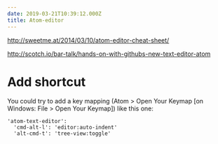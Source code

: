 ```yaml
---
date: 2019-03-21T10:39:12.000Z
title: Atom-editor
---
```


<http://sweetme.at/2014/03/10/atom-editor-cheat-sheet/>

<http://scotch.io/bar-talk/hands-on-with-githubs-new-text-editor-atom>

Add shortcut
============

You could try to add a key mapping (Atom > Open Your Keymap [on Windows: File > Open Your Keymap]) like this one:

    'atom-text-editor':
      'cmd-alt-l': 'editor:auto-indent'
      'alt-cmd-t': 'tree-view:toggle'